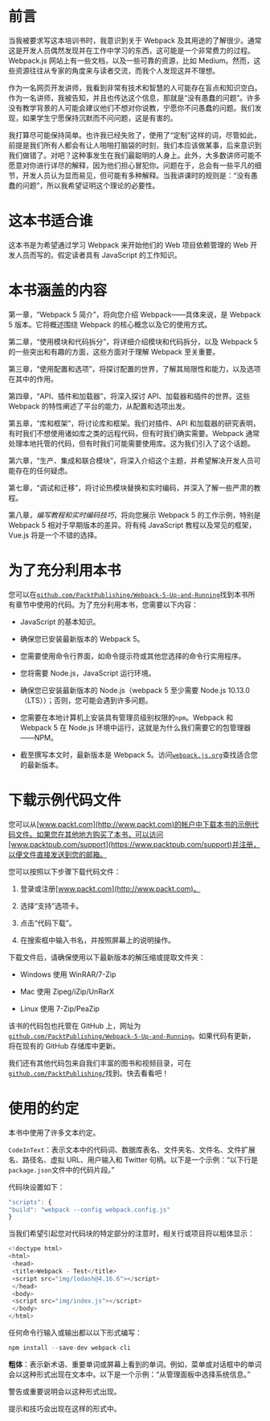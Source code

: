 # 前言

当我被要求写这本培训书时，我意识到关于 Webpack 及其用途的了解很少。通常这是开发人员偶然发现并在工作中学习的东西，这可能是一个非常费力的过程。Webpack.js 网站上有一些文档，以及一些可靠的资源，比如 Medium。然而，这些资源往往从专家的角度来与读者交流，而我个人发现这并不理想。

作为一名网页开发讲师，我看到非常有技术和智慧的人可能存在盲点和知识空白。作为一名讲师，我被告知，并且也传达这个信息，那就是“没有愚蠢的问题”。许多没有教学背景的人可能会建议他们不想对你说教，宁愿你不问愚蠢的问题。我们发现，如果学生宁愿保持沉默而不问问题，这是有害的。

我打算尽可能保持简单。也许我已经失败了，使用了“定制”这样的词，尽管如此，前提是我们所有人都会有让人啪啪打脑袋的时刻，我们本应该做某事，后来意识到我们做错了。对吧？这种事发生在我们最聪明的人身上。此外，大多数讲师可能不愿意对你进行详尽的解释，因为他们担心冒犯你。问题在于，总会有一些平凡的细节，开发人员认为显而易见，但可能有多种解释。当我讲课时的规则是：“没有愚蠢的问题”，所以我希望证明这个理论的必要性。

# 这本书适合谁

这本书是为希望通过学习 Webpack 来开始他们的 Web 项目依赖管理的 Web 开发人员而写的。假定读者具有 JavaScript 的工作知识。

# 本书涵盖的内容

第一章，“Webpack 5 简介”，将向您介绍 Webpack——具体来说，是 Webpack 5 版本。它将概述围绕 Webpack 的核心概念以及它的使用方式。

第二章，“使用模块和代码拆分”，将详细介绍模块和代码拆分，以及 Webpack 5 的一些突出和有趣的方面，这些方面对于理解 Webpack 至关重要。

第三章，“使用配置和选项”，将探讨配置的世界，了解其局限性和能力，以及选项在其中的作用。

第四章，“API、插件和加载器”，将深入探讨 API、加载器和插件的世界。这些 Webpack 的特性阐述了平台的能力，从配置和选项出发。

第五章，“库和框架”，将讨论库和框架。我们对插件、API 和加载器的研究表明，有时我们不想使用诸如库之类的远程代码，但有时我们确实需要。Webpack 通常处理本地托管的代码，但有时我们可能需要使用库。这为我们引入了这个话题。

第六章，“生产、集成和联合模块”，将深入介绍这个主题，并希望解决开发人员可能存在的任何疑虑。

第七章，“调试和迁移”，将讨论热模块替换和实时编码，并深入了解一些严肃的教程。

第八章，*编写教程和实时编码技巧*，将向您展示 Webpack 5 的工作示例，特别是 Webpack 5 相对于早期版本的差异。将有纯 JavaScript 教程以及常见的框架，Vue.js 将是一个不错的选择。

# 为了充分利用本书

您可以在[`github.com/PacktPublishing/Webpack-5-Up-and-Running`](https://github.com/PacktPublishing/Webpack-5-Up-and-Running)找到本书所有章节中使用的代码。为了充分利用本书，您需要以下内容：

+   JavaScript 的基本知识。

+   确保您已安装最新版本的 Webpack 5。

+   您需要使用命令行界面，如命令提示符或其他您选择的命令行实用程序。

+   您将需要 Node.js，JavaScript 运行环境。

+   确保您已安装最新版本的 Node.js（webpack 5 至少需要 Node.js 10.13.0（LTS））；否则，您可能会遇到许多问题。

+   您需要在本地计算机上安装具有管理员级别权限的`npm`。Webpack 和 Webpack 5 在 Node.js 环境中运行，这就是为什么我们需要它的包管理器——NPM。

+   截至撰写本文时，最新版本是 Webpack 5。访问[`webpack.js.org`](https://webpack.js.org)查找适合您的最新版本。

# 下载示例代码文件

您可以从[www.packt.com](http://www.packt.com)的帐户中下载本书的示例代码文件。如果您在其他地方购买了本书，可以访问[www.packtpub.com/support](https://www.packtpub.com/support)并注册，以便文件直接发送到您的邮箱。

您可以按照以下步骤下载代码文件：

1.  登录或注册[www.packt.com](http://www.packt.com)。

1.  选择“支持”选项卡。

1.  点击“代码下载”。

1.  在搜索框中输入书名，并按照屏幕上的说明操作。

下载文件后，请确保使用以下最新版本的解压缩或提取文件夹：

+   Windows 使用 WinRAR/7-Zip

+   Mac 使用 Zipeg/iZip/UnRarX

+   Linux 使用 7-Zip/PeaZip

该书的代码包也托管在 GitHub 上，网址为[`github.com/PacktPublishing/Webpack-5-Up-and-Running`](https://github.com/PacktPublishing/Webpack-5-Up-and-Running)。如果代码有更新，将在现有的 GitHub 存储库中更新。

我们还有其他代码包来自我们丰富的图书和视频目录，可在[`github.com/PacktPublishing/`](https://github.com/PacktPublishing/)找到。快去看看吧！

# 使用的约定

本书中使用了许多文本约定。

`CodeInText`：表示文本中的代码词、数据库表名、文件夹名、文件名、文件扩展名、路径名、虚拟 URL、用户输入和 Twitter 句柄。以下是一个示例：“以下行是`package.json`文件中的代码片段。”

代码块设置如下：

```js
"scripts": {
"build": "webpack --config webpack.config.js"
}
```

当我们希望引起您对代码块的特定部分的注意时，相关行或项目将以粗体显示：

```js
<!doctype html>
<html>
 <head>
 <title>Webpack - Test</title>
 <script src="img/lodash@4.16.6"></script>
 </head>
 <body>
 <script src="img/index.js"></script>
 </body>
</html>
```

任何命令行输入或输出都以以下形式编写：

```js
npm install --save-dev webpack-cli
```

**粗体**：表示新术语、重要单词或屏幕上看到的单词。例如，菜单或对话框中的单词会以这种形式出现在文本中。以下是一个示例：“从管理面板中选择系统信息。”

警告或重要说明会以这种形式出现。

提示和技巧会出现在这样的形式中。
